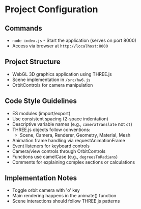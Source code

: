 # Project Configuration

## Commands
- `node index.js` - Start the application (serves on port 8000)
- Access via browser at `http://localhost:8000`

## Project Structure
- WebGL 3D graphics application using THREE.js
- Scene implementation in `/src/hw6.js`
- OrbitControls for camera manipulation

## Code Style Guidelines
- ES modules (import/export)
- Use consistent spacing (2-space indentation)
- Descriptive variable names (e.g., `cameraTranslate` not `ct`)
- THREE.js objects follow conventions:
  - Scene, Camera, Renderer, Geometry, Material, Mesh
- Animation frame handling via requestAnimationFrame
- Event listeners for keyboard controls
- Camera/view controls through OrbitControls
- Functions use camelCase (e.g., `degreesToRadians`)
- Comments for explaining complex sections or calculations

## Implementation Notes
- Toggle orbit camera with 'o' key
- Main rendering happens in the animate() function
- Scene interactions should follow THREE.js patterns